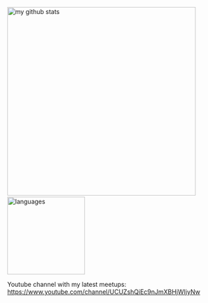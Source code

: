 <p align="left">
  <img src="https://github-readme-stats.vercel.app/api?username=peakle&show_icons=true&theme=dracula&hide_border=true&count_private=true" alt="my github stats" width="430"/>&nbsp;
  <img src="https://github-readme-stats.vercel.app/api/top-langs/?username=peakle&layout=compact&theme=dracula&hide_border=true" alt="languages" height="177">
</p>

Youtube channel with my latest meetups: https://www.youtube.com/channel/UCUZshQiEc9nJmXBHjWIjyNw
